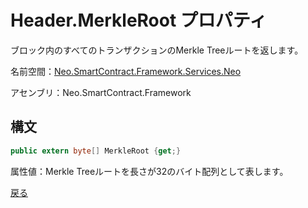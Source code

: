 # Header.MerkleRoot プロパティ

ブロック内のすべてのトランザクションのMerkle Treeルートを返します。

名前空間：[Neo.SmartContract.Framework.Services.Neo](../../neo.md)

アセンブリ：Neo.SmartContract.Framework

## 構文

```c#
public extern byte[] MerkleRoot {get;}
```

属性値：Merkle Treeルートを長さが32のバイト配列として表します。



[戻る](../header.md)
